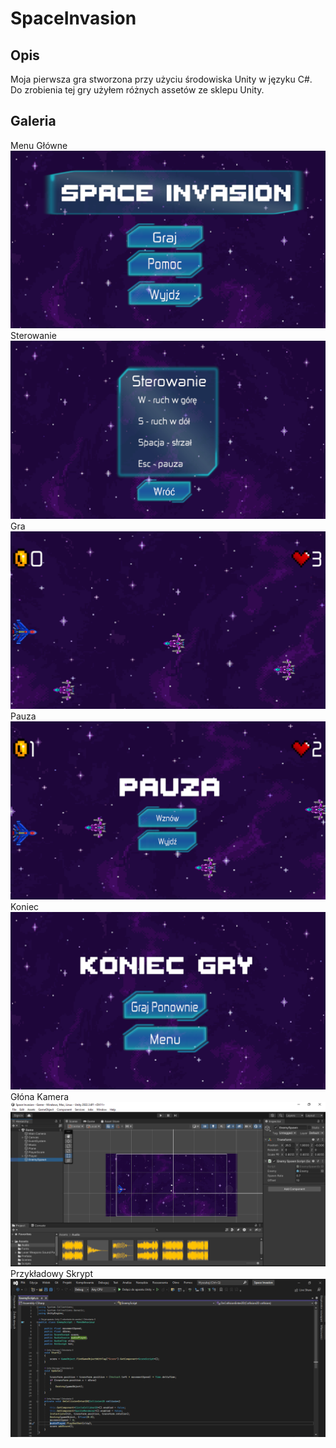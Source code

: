 # SpaceInvasion
## Opis
Moja pierwsza gra stworzona przy użyciu środowiska Unity w języku C#.<br>
Do zrobienia tej gry użyłem różnych assetów ze sklepu Unity.<br>
## Galeria
Menu Główne<br>
<img src = "MainMenu.PNG">
Sterowanie<br>
<img src = "HelpMenu.PNG">
Gra<br>
<img src = "Game.PNG">
Pauza<br>
<img src = "Pause.PNG">
Koniec<br>
<img src = "GameOver.PNG">
Głóna Kamera<br>
<img src = "MainCam.PNG">
Przykładowy Skrypt<br>
<img src = "ScriptExample.PNG">
